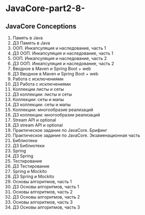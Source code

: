 # JavaCore-part2-8-
## JavaCore Conceptions

1. Память в Java
2. ДЗ Память в Java 
3. ООП. Инкапсуляция и наследование, часть 1
4. ДЗ ООП. Инкапсуляция и наследование, часть 1
5. ООП. Инкапсуляция и наследование, часть 2 
6. ДЗ ООП. Инкапсуляция и наследование, часть 2
7. Вводное в Maven и Spring Boot + web
8. ДЗ Вводное в Maven и Spring Boot + web
9. Работа с исключениями
10. ДЗ Работа с исключениями
11. Коллекции листы и сеты 
12. ДЗ коллекции: листы и сеты 
13. Коллекции: сеты и мапы
14. ДЗ коллекции: сеты и мапы
15. Коллекции: многообразие реализаций
16. ДЗ коллекции: многообразии реализаций 
17. Stream API и optional 
18. ДЗ stream API и optional 
19. Практическое задание по JavaCore. Брифинг
20. Практическое задание по JavaCore. Экзаменационная часть
21. Библиотеки
22. ДЗ Библиотеки
23. Spring
24. ДЗ Spring
25. Тестирование 
26. ДЗ Тестирование 
27. Spring и Mockito
28. ДЗ Spring и Mockito 
29. Основы алгоритмов, часть 1
30. ДЗ Основы алгоритмов, часть 1 
31. Основы алгоритмов, часть 2 
32. ДЗ Основы алгоритмов, часть 2 
33. Основы алгоритмов, часть 3 
34. ДЗ Основы алгоритмов, часть 3